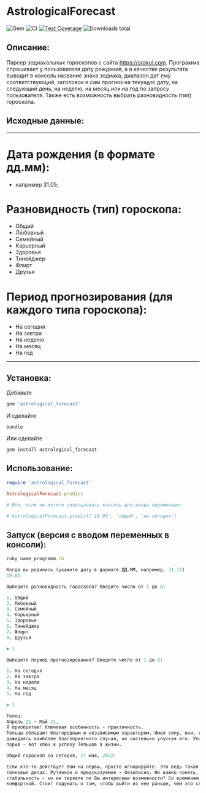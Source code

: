 # AstrologicalForecast

![Gem](https://img.shields.io/gem/v/astrological_forecast)
![CI](https://github.com/ProfessorNemo/astrological_forecast/actions/workflows/ci.yml/badge.svg)
[![Test Coverage](https://codecov.io/gh/ProfessorNemo/astrological_forecast/graph/badge.svg)](https://codecov.io/gh/ProfessorNemo/astrological_forecast)
![Downloads total](https://img.shields.io/gem/dt/astrological_forecast)

## Описание:
Парсер зодиакальных гороскопов с сайта https://orakul.com. Программа спрашивает у пользователя дату рождения, а в качестве результата
выводит в консоль название знака зодиака, диапазон дат ему соответствующий, заголовок и сам прогноз на текущую дату, на следующий день,
на неделю, на месяц или на год по запросу пользователя. Также есть возможность выбрать разновидность (тип) гороскопа.

## Исходные данные:
---

# Дата рождения (в формате дд.мм):
* например 31.05;
# Разновидность (тип) гороскопа:
* Общий
* Любовный
* Семейный
* Карьерный
* Здоровье
* Тинейджер
* Флирт
* Друзья
# Период прогнозирования (для каждого типа гороскопа):
* На сегодня
* На завтра
* На неделю
* На месяц
* На год

---

## Установка:

Добавьте

``` rb
gem 'astrological_forecast'
```

И сделайте

    bundle

Или сделайте

    gem install astrological_forecast

## Использование:

``` rb
require 'astrological_forecast'

AstrologicalForecast.predict

# Или, если не хотите сипользовать консоль для ввода переменных:

# AstrologicalForecast.predict('19.05', 'общий', 'на сегодня')

```

## Запуск (версия с вводом переменных в консоли):

``` rb
ruby name_programm.rb

Когда вы родились (укажите дату в формате ДД.ММ, например, 31.12)
19.05

Выберите разновидность гороскопа? Введите число от 1 до 8:

1. Общий
2. Любовный
3. Семейный
4. Карьерный
5. Здоровье
6. Тинейджер
7. Флирт
8. Друзья

> 1

Выберите период прогнозирования? Введите число от 1 до 5:

1. На сегодня
2. На завтра
3. На неделю
4. На месяц
5. На год

> 1

Телец:
Апрель 21 - Май 21,
Я приобретаю! Ключевая особенность - практичность.
Тельцы обладают благородным и независимым характером. Имея силу, они, как ни странно, не спешат ее использовать, 
дожидаясь наиболее благоприятного случая, но частенько упуская его. Упорный труд, а не везение, постоянство, а не 
порыв - вот ключ к успеху Тельцов в жизни.

Общий гороскоп на сегодня, 21 мая, 2022:

Если кто-то действует Вам на нервы, просто игнорируйте. Это ведь такая мелочь! Лучше сосредоточить силы на более 
толковых делах. Рутинное и предсказуемое - безопасно. Но важно понять, почему Вы так держитесь за него. Да, это
стабильность - но не теряете ли Вы интересные возможности? Со временем зона комфорта может стать не такой уж 
комфортной. Стоит подумать о том, чтобы выйти из нее раньше, чем это случится.
```
